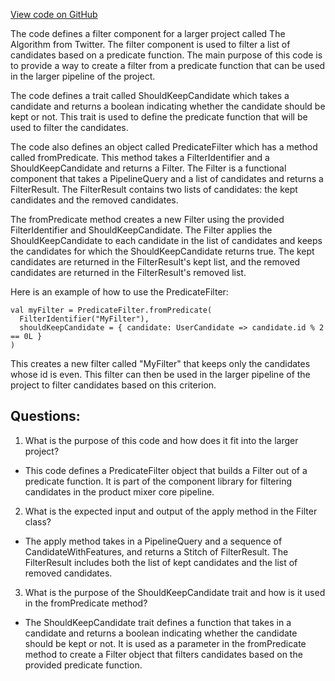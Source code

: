 [View code on GitHub](https://github.com/misbahsy/the-algorithm/product-mixer/component-library/src/main/scala/com/twitter/product_mixer/component_library/filter/PredicateFilter.scala)

The code defines a filter component for a larger project called The Algorithm from Twitter. The filter component is used to filter a list of candidates based on a predicate function. The main purpose of this code is to provide a way to create a filter from a predicate function that can be used in the larger pipeline of the project.

The code defines a trait called ShouldKeepCandidate which takes a candidate and returns a boolean indicating whether the candidate should be kept or not. This trait is used to define the predicate function that will be used to filter the candidates.

The code also defines an object called PredicateFilter which has a method called fromPredicate. This method takes a FilterIdentifier and a ShouldKeepCandidate and returns a Filter. The Filter is a functional component that takes a PipelineQuery and a list of candidates and returns a FilterResult. The FilterResult contains two lists of candidates: the kept candidates and the removed candidates.

The fromPredicate method creates a new Filter using the provided FilterIdentifier and ShouldKeepCandidate. The Filter applies the ShouldKeepCandidate to each candidate in the list of candidates and keeps the candidates for which the ShouldKeepCandidate returns true. The kept candidates are returned in the FilterResult's kept list, and the removed candidates are returned in the FilterResult's removed list.

Here is an example of how to use the PredicateFilter:

```
val myFilter = PredicateFilter.fromPredicate(
  FilterIdentifier("MyFilter"),
  shouldKeepCandidate = { candidate: UserCandidate => candidate.id % 2 == 0L }
)
```

This creates a new filter called "MyFilter" that keeps only the candidates whose id is even. This filter can then be used in the larger pipeline of the project to filter candidates based on this criterion.
## Questions: 
 1. What is the purpose of this code and how does it fit into the larger project?
- This code defines a PredicateFilter object that builds a Filter out of a predicate function. It is part of the component library for filtering candidates in the product mixer core pipeline.

2. What is the expected input and output of the apply method in the Filter class?
- The apply method takes in a PipelineQuery and a sequence of CandidateWithFeatures, and returns a Stitch of FilterResult. The FilterResult includes both the list of kept candidates and the list of removed candidates.

3. What is the purpose of the ShouldKeepCandidate trait and how is it used in the fromPredicate method?
- The ShouldKeepCandidate trait defines a function that takes in a candidate and returns a boolean indicating whether the candidate should be kept or not. It is used as a parameter in the fromPredicate method to create a Filter object that filters candidates based on the provided predicate function.